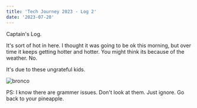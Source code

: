 ```yaml
---
title: 'Tech Journey 2023 - Log 2'
date: '2023-07-20'
---
```


Captain's Log.

It's sort of hot in here.
I thought it was going to be ok this morning, but over time it keeps getting hotter and hotter. You might think its because of the weather. No. 

It's due to these ungrateful kids.

![bronco](/images/bronco.jpeg)

PS: I know there are grammer issues. Don't look at them. Just ignore. Go back to your pineapple.
